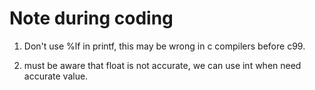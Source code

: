 # Note during coding

1. Don't use %lf in printf, this may be wrong in c compilers before c99.

2. must be aware that float is not accurate, we can use int when need accurate value.